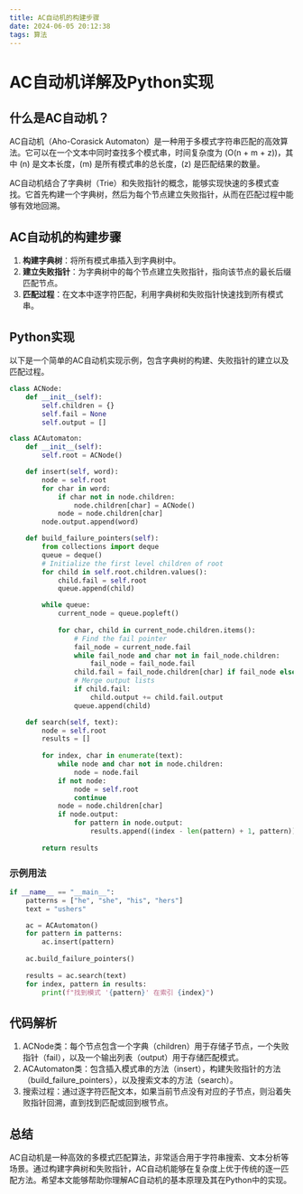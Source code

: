 ```yaml
---
title: AC自动机的构建步骤
date: 2024-06-05 20:12:38
tags: 算法
---
```

# AC自动机详解及Python实现

## 什么是AC自动机？

AC自动机（Aho-Corasick Automaton）是一种用于多模式字符串匹配的高效算法。它可以在一个文本中同时查找多个模式串，时间复杂度为 \(O(n + m + z)\)，其中 \(n\) 是文本长度，\(m\) 是所有模式串的总长度，\(z\) 是匹配结果的数量。

AC自动机结合了字典树（Trie）和失败指针的概念，能够实现快速的多模式查找。它首先构建一个字典树，然后为每个节点建立失败指针，从而在匹配过程中能够有效地回溯。

## AC自动机的构建步骤

1. **构建字典树**：将所有模式串插入到字典树中。
2. **建立失败指针**：为字典树中的每个节点建立失败指针，指向该节点的最长后缀匹配节点。
3. **匹配过程**：在文本中逐字符匹配，利用字典树和失败指针快速找到所有模式串。

## Python实现

以下是一个简单的AC自动机实现示例，包含字典树的构建、失败指针的建立以及匹配过程。

```python
class ACNode:
    def __init__(self):
        self.children = {}
        self.fail = None
        self.output = []

class ACAutomaton:
    def __init__(self):
        self.root = ACNode()

    def insert(self, word):
        node = self.root
        for char in word:
            if char not in node.children:
                node.children[char] = ACNode()
            node = node.children[char]
        node.output.append(word)

    def build_failure_pointers(self):
        from collections import deque
        queue = deque()
        # Initialize the first level children of root
        for child in self.root.children.values():
            child.fail = self.root
            queue.append(child)

        while queue:
            current_node = queue.popleft()
            
            for char, child in current_node.children.items():
                # Find the fail pointer
                fail_node = current_node.fail
                while fail_node and char not in fail_node.children:
                    fail_node = fail_node.fail
                child.fail = fail_node.children[char] if fail_node else self.root
                # Merge output lists
                if child.fail:
                    child.output += child.fail.output
                queue.append(child)

    def search(self, text):
        node = self.root
        results = []
        
        for index, char in enumerate(text):
            while node and char not in node.children:
                node = node.fail
            if not node:
                node = self.root
                continue
            node = node.children[char]
            if node.output:
                for pattern in node.output:
                    results.append((index - len(pattern) + 1, pattern))
        
        return results
```

### 示例用法
``` python
if __name__ == "__main__":
    patterns = ["he", "she", "his", "hers"]
    text = "ushers"

    ac = ACAutomaton()
    for pattern in patterns:
        ac.insert(pattern)
    
    ac.build_failure_pointers()
    
    results = ac.search(text)
    for index, pattern in results:
        print(f"找到模式 '{pattern}' 在索引 {index}")
```

## 代码解析
1. ACNode类：每个节点包含一个字典（children）用于存储子节点，一个失败指针（fail），以及一个输出列表（output）用于存储匹配模式。
2. ACAutomaton类：包含插入模式串的方法（insert），构建失败指针的方法（build_failure_pointers），以及搜索文本的方法（search）。
3. 搜索过程：通过逐字符匹配文本，如果当前节点没有对应的子节点，则沿着失败指针回溯，直到找到匹配或回到根节点。
## 总结
AC自动机是一种高效的多模式匹配算法，非常适合用于字符串搜索、文本分析等场景。通过构建字典树和失败指针，AC自动机能够在复杂度上优于传统的逐一匹配方法。希望本文能够帮助你理解AC自动机的基本原理及其在Python中的实现。
